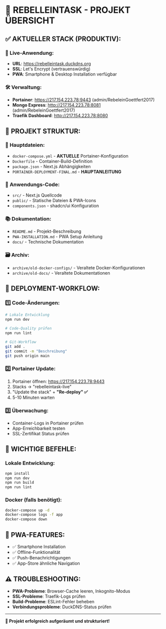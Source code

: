 # 🎯 REBELLEINTASK - PROJEKT ÜBERSICHT

## ✅ **AKTUELLER STACK (PRODUKTIV):**

### 🚀 **Live-Anwendung:**
- **URL**: https://rebelleintask.duckdns.org
- **SSL**: Let's Encrypt (vertrauenswürdig)
- **PWA**: Smartphone & Desktop Installation verfügbar

### 🛠️ **Verwaltung:**
- **Portainer**: https://217.154.223.78:9443 (admin/RebeleinGoettfert2017)
- **Mongo Express**: http://217.154.223.78:8081 (admin/RebeleinGoettfert2017)
- **Traefik Dashboard**: http://217.154.223.78:8080

## 📁 **PROJEKT STRUKTUR:**

### 🔧 **Hauptdateien:**
- `docker-compose.yml` - **AKTUELLE** Portainer-Konfiguration
- `Dockerfile` - Container-Build-Definition
- `package.json` - Next.js Abhängigkeiten
- `PORTAINER-DEPLOYMENT-FINAL.md` - **HAUPTANLEITUNG**

### 📱 **Anwendungs-Code:**
- `src/` - Next.js Quellcode
- `public/` - Statische Dateien & PWA-Icons
- `components.json` - shadcn/ui Konfiguration

### 📚 **Dokumentation:**
- `README.md` - Projekt-Beschreibung
- `PWA-INSTALLATION.md` - PWA Setup Anleitung
- `docs/` - Technische Dokumentation

### 🗃️ **Archiv:**
- `archive/old-docker-configs/` - Veraltete Docker-Konfigurationen
- `archive/old-docs/` - Veraltete Dokumentationen

## 🎯 **DEPLOYMENT-WORKFLOW:**

### 1️⃣ **Code-Änderungen:**
```bash
# Lokale Entwicklung
npm run dev

# Code-Quality prüfen
npm run lint

# Git-Workflow
git add .
git commit -m "Beschreibung"
git push origin main
```

### 2️⃣ **Portainer Update:**
1. Portainer öffnen: https://217.154.223.78:9443
2. Stacks → "rebelleintask-live"
3. "Update the stack" + **"Re-deploy" ✅**
4. 5-10 Minuten warten

### 3️⃣ **Überwachung:**
- Container-Logs in Portainer prüfen
- App-Erreichbarkeit testen
- SSL-Zertifikat Status prüfen

## 🔧 **WICHTIGE BEFEHLE:**

### **Lokale Entwicklung:**
```bash
npm install
npm run dev
npm run build
npm run lint
```

### **Docker (falls benötigt):**
```bash
docker-compose up -d
docker-compose logs -f app
docker-compose down
```

## 📱 **PWA-FEATURES:**
- ✅ Smartphone Installation
- ✅ Offline-Funktionalität
- ✅ Push-Benachrichtigungen
- ✅ App-Store ähnliche Navigation

## ⚠️ **TROUBLESHOOTING:**
- **PWA-Probleme**: Browser-Cache leeren, Inkognito-Modus
- **SSL-Probleme**: Traefik-Logs prüfen
- **Build-Probleme**: ESLint-Fehler beheben
- **Verbindungsprobleme**: DuckDNS-Status prüfen

---

**🎉 Projekt erfolgreich aufgeräumt und strukturiert!**
